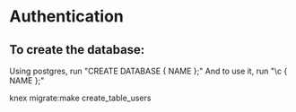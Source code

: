 # Authentication

## To create the database:
Using postgres, run "CREATE DATABASE { NAME };"
And to use it, run "\c { NAME };"

knex migrate:make create_table_users